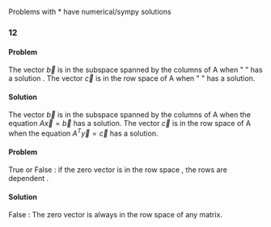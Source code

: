 Problems with * have numerical/sympy solutions
### 12 
#### Problem   
The vector $\vec{b}$ is in the subspace spanned by the columns of A when "    " has a solution . The vector $\vec{c}$ is in the row space of A when  "    " has a solution.
#### Solution 
The vector $\vec{b}$ is in the subspace spanned by the columns of A when the equation $A\vec{x} = \vec{b}$ has a solution. The vector $\vec{c}$ is in the row space of A when the equation $A^T\vec{y} = \vec{c}$ has a solution.
#### Problem 
True or False : if the zero vector is in the row space , the rows are dependent .
#### Solution
False : The zero vector is always in the row space of any matrix.

